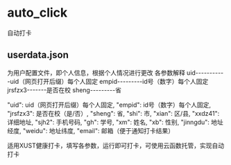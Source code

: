 # auto_click
自动打卡

## userdata.json
为用户配置文件，即个人信息，根据个人情况进行更改
各参数解释
uid-----------uid（网页打开后缀）每个人固定
empid---------id号（数字）每个人固定
jrsfzx3-------是否在校
sheng---------省

"uid": uid（网页打开后缀）每个人固定,
  "empid": id号（数字）每个人固定,
  "jrsfzx3": 是否在校（是/否）,
  "sheng": 省,
  "shi": 市,
  "xian": 区/县,
  "xxdz41": 详细地址,
  "sjh2": 手机号码,
  "gh": 学号,
  "xm": 姓名,
  "xb": 性别,
  "jinngdu": 地址经度,
  "weidu": 地址纬度,
  "email": 邮箱（便于通知打卡结果）

适用XUST健康打卡，填写各参数，运行即可打卡，可使用云函数托管，实现自动打卡
